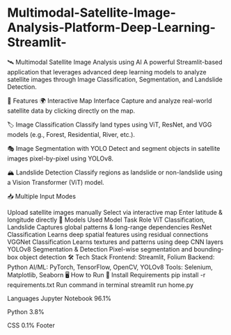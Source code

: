 # Multimodal-Satellite-Image-Analysis-Platform-Deep-Learning-Streamlit-
🛰️ Multimodal Satellite Image Analysis using AI
 A powerful Streamlit-based application that leverages advanced deep learning models to analyze satellite images through Image Classification, Segmentation, and Landslide Detection.

 🚀 Features
 🌍 Interactive Map Interface
 Capture and analyze real-world satellite data by clicking directly on the map.

 🏷 Image Classification
 Classify land types using ViT, ResNet, and VGG models (e.g., Forest, Residential, River, etc.).

 🎭 Image Segmentation with YOLO
Detect and segment objects in satellite images pixel-by-pixel using YOLOv8.

🏔 Landslide Detection
Classify regions as landslide or non-landslide using a Vision Transformer (ViT) model.

📥 Multiple Input Modes

Upload satellite images manually
Select via interactive map
Enter latitude & longitude directly
🧠 Models Used
Model	Task	Role
ViT	Classification, Landslide	Captures global patterns & long-range dependencies
ResNet	Classification	Learns deep spatial features using residual connections
VGGNet	Classification	Learns textures and patterns using deep CNN layers
YOLOv8	Segmentation & Detection	Pixel-wise segmentation and bounding-box object detection
🛠️ Tech Stack
Frontend: Streamlit, Folium
Backend: Python
AI/ML: PyTorch, TensorFlow, OpenCV, YOLOv8
Tools: Selenium, Matplotlib, Seaborn
🖥 How to Run
🔧 Install Requirements
pip install -r requirements.txt
Run command in terminal
streamlit run home.py 


Languages
Jupyter Notebook
96.1%
 
Python
3.8%
 
CSS
0.1%
Footer
